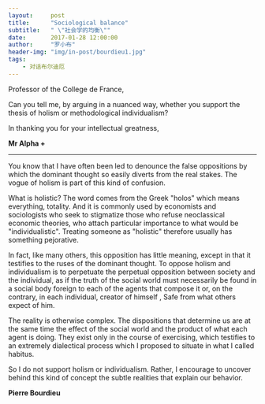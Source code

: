 ```yaml
---
layout:     post
title:      "Sociological balance"
subtitle:   " \"社会学的均衡\""
date:       2017-01-28 12:00:00
author:     "罗小布"
header-img: "img/in-post/bourdieu1.jpg"
tags:
    - 对话布尔迪厄
---
```


Professor of the College de France, 

Can you tell me, by arguing in a nuanced way, whether you support the thesis of holism or methodological individualism? 

In thanking you for your intellectual greatness, 

**Mr Alpha +**
 
---
 	 	 	 
 	 	 	 

You know that I have often been led to denounce the false oppositions by which the dominant thought so easily diverts from the real stakes. The vogue of holism is part of this kind of confusion. 

What is holistic? The word comes from the Greek "holos" which means everything, totality. And it is commonly used by economists and sociologists who seek to stigmatize those who refuse neoclassical economic theories, who attach particular importance to what would be "individualistic". Treating someone as "holistic" therefore usually has something pejorative. 

In fact, like many others, this opposition has little meaning, except in that it testifies to the ruses of the dominant thought. To oppose holism and individualism is to perpetuate the perpetual opposition between society and the individual, as if the truth of the social world must necessarily be found in a social body foreign to each of the agents that compose it or, on the contrary, in each individual, creator of himself , Safe from what others expect of him. 

The reality is otherwise complex. The dispositions that determine us are at the same time the effect of the social world and the product of what each agent is doing. They exist only in the course of exercising, which testifies to an extremely dialectical process which I proposed to situate in what I called habitus. 

So I do not support holism or individualism. Rather, I encourage to uncover behind this kind of concept the subtle realities that explain our behavior. 

**Pierre Bourdieu**